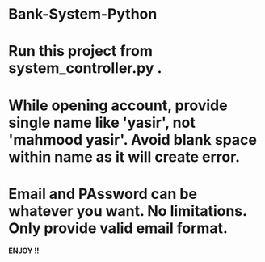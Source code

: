 # Bank-System-Python

# Run this project from system_controller.py .

# While opening account, provide single name like 'yasir', not 'mahmood yasir'. Avoid blank space within name as it will create error.

# Email and PAssword can be whatever you want. No limitations. Only provide valid email format.


#### ENJOY !! ####

